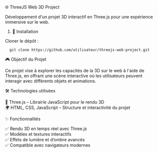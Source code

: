 🌐 ThreeJS Web 3D Project

Développement d'un projet 3D interactif en Three.js pour une expérience immersive sur le web.

1. 🚀 Installation

Cloner le dépôt :
```
  git clone https://github.com/utilisateur/threejs-web-project.git
```
🎮 Objectif du Projet

Ce projet vise à explorer les capacités de la 3D sur le web à l'aide de Three.js, en offrant une scène interactive où les utilisateurs peuvent interagir avec différents objets et animations.

🛠 Technologies utilisées<br>

🎨 Three.js – Librairie JavaScript pour le rendu 3D<br>
🌍 HTML, CSS, JavaScript – Structure et interactivité du projet<br>

✨ Fonctionnalités<br>

✅ Rendu 3D en temps réel avec Three.js<br>
✅ Modèles et textures interactifs<br>
✅ Effets de lumière et d’ombre avancés<br>
✅ Compatible avec navigateurs modernes<br>

